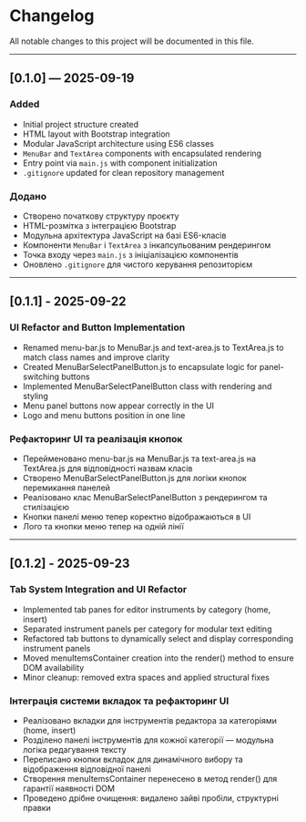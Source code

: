 # Changelog

All notable changes to this project will be documented in this file.

---

## [0.1.0] — 2025-09-19

### Added
- Initial project structure created
- HTML layout with Bootstrap integration
- Modular JavaScript architecture using ES6 classes
- `MenuBar` and `TextArea` components with encapsulated rendering
- Entry point via `main.js` with component initialization
- `.gitignore` updated for clean repository management

### Додано
- Створено початкову структуру проєкту
- HTML-розмітка з інтеграцією Bootstrap
- Модульна архітектура JavaScript на базі ES6-класів
- Компоненти `MenuBar` і `TextArea` з інкапсульованим рендерингом
- Точка входу через `main.js` з ініціалізацією компонентів
- Оновлено `.gitignore` для чистого керування репозиторієм

---

## [0.1.1] - 2025-09-22

### UI Refactor and Button Implementation
- Renamed menu-bar.js to MenuBar.js and text-area.js to TextArea.js to match class names and improve clarity
- Created MenuBarSelectPanelButton.js to encapsulate logic for panel-switching buttons
- Implemented MenuBarSelectPanelButton class with rendering and styling
- Menu panel buttons now appear correctly in the UI
- Logo and menu buttons position in one line

### Рефакторинг UI та реалізація кнопок
- Перейменовано menu-bar.js на MenuBar.js та text-area.js на TextArea.js для відповідності назвам класів
- Створено MenuBarSelectPanelButton.js для логіки кнопок перемикання панелей
- Реалізовано клас MenuBarSelectPanelButton з рендерингом та стилізацією
- Кнопки панелі меню тепер коректно відображаються в UI
- Лого та кнопки меню тепер на одній лінії

---

## [0.1.2] - 2025-09-23

### Tab System Integration and UI Refactor

- Implemented tab panes for editor instruments by category (home, insert)
- Separated instrument panels per category for modular text editing
- Refactored tab buttons to dynamically select and display corresponding instrument panels
- Moved menuItemsContainer creation into the render() method to ensure DOM availability
- Minor cleanup: removed extra spaces and applied structural fixes

### Інтеграція системи вкладок та рефакторинг UI

- Реалізовано вкладки для інструментів редактора за категоріями (home, insert)
- Розділено панелі інструментів для кожної категорії — модульна логіка редагування тексту
- Переписано кнопки вкладок для динамічного вибору та відображення відповідної панелі
- Створення menuItemsContainer перенесено в метод render() для гарантії наявності DOM
- Проведено дрібне очищення: видалено зайві пробіли, структурні правки